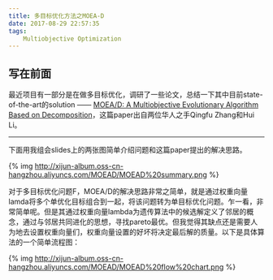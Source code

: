```yaml
---
title: 多目标优化方法之MOEA-D
date: 2017-08-29 22:57:35
tags: 
	Multiobjective Optimization
---
```


## 写在前面

最近项目有一部分是在做多目标优化，调研了一些论文，总结一下其中目前state-of-the-art的solution —— [MOEA/D: A Multiobjective Evolutionary Algorithm Based on Decomposition](http://ieeexplore.ieee.org/document/4358754/)，这篇paper出自两位华人之手Qingfu Zhang和Hui Li。

---

下面用我组会slides上的两张图简单介绍问题和这篇paper提出的解决思路。

{% img http://xijun-album.oss-cn-hangzhou.aliyuncs.com/MOEAD/MOEAD%20summary.png %}

<!--more-->

对于多目标优化问题F，MOEA/D的解决思路非常之简单，就是通过权重向量lamda将多个单优化目标组合到一起，将该问题转为单目标优化问题。乍一看，非常简单呢。但是其通过权重向量lambda为遗传算法中的候选解定义了邻居的概念，通过与邻居共同进化的思想，寻找pareto最优。但我觉得其缺点还是需要人为地去设置权重向量们，权重向量设置的好坏将决定最后解的质量。以下是具体算法的一个简单流程图：

{% img http://xijun-album.oss-cn-hangzhou.aliyuncs.com/MOEAD/MOEAD%20flow%20chart.png %}
